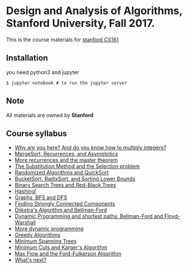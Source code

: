 # Design and Analysis of Algorithms, Stanford University, Fall 2017.

This is the course materials for [stanford CS161](http://web.stanford.edu/class/cs161/index.html)

## Installation 

 you need python3 and jupyter
 ```shell
 $ jupyter notebook # to run the jupyter server
 ```


## Note
   All materials are owned by __Stanford__ 

## Course syllabus
  - [Why are you here? And do you know how to multiply integers?](https://github.com/adhaamehab/stanford-cs161/tree/master/Lectures/Lecture1)
  - [MergeSort, Recurrences, and Asymptotics](https://github.com/adhaamehab/stanford-cs161/tree/master/Lectures/Lecture2)
  - [More recurrences and the master theorem](https://github.com/adhaamehab/stanford-cs161/tree/master/Lectures/Lecture3)
  - [The Substitution Method and the Selection problem](https://github.com/adhaamehab/stanford-cs161/tree/master/Lectures/Lecture4)
  - [Randomized Algorithms and QuickSort](https://github.com/adhaamehab/stanford-cs161/tree/master/Lectures/Lecture5)
  - [BucketSort, RadixSort, and Sorting Lower Bounds](https://github.com/adhaamehab/stanford-cs161/tree/master/Lectures/Lecture6)
  - [Binary Search Trees and Red-Black Trees](https://github.com/adhaamehab/stanford-cs161/tree/master/Lectures/Lecture7)
  - [Hashing!](https://github.com/adhaamehab/stanford-cs161/tree/master/Lectures/Lecture8)
  - [Graphs, BFS and DFS](https://github.com/adhaamehab/stanford-cs161/tree/master/Lectures/Lecture9)
  - [Finding Strongly Connected Components](https://github.com/adhaamehab/stanford-cs161/tree/master/Lectures/Lecture10)
  - [Dijkstra's Algorithm and Bellman-Ford](https://github.com/adhaamehab/stanford-cs161/tree/master/Lectures/Lecture11)
  - [Dynamic Programming and shortest paths: Bellman-Ford and Floyd-Warshall](https://github.com/adhaamehab/stanford-cs161/tree/master/Lectures/Lecture12)
  - [More dynamic programming](https://github.com/adhaamehab/stanford-cs161/tree/master/Lectures/Lecture13)
  - [Greedy Algorithms](https://github.com/adhaamehab/stanford-cs161/tree/master/Lectures/Lecture14)
  - [Minimum Spanning Trees](https://github.com/adhaamehab/stanford-cs161/tree/master/Lectures/Lecture15)
  - [Minimum Cuts and Karger's Algorithm](https://github.com/adhaamehab/stanford-cs161/tree/master/Lectures/Lecture16)
  - [Max Flow and the Ford-Fulkerson Algorithm](https://github.com/adhaamehab/stanford-cs161/tree/master/Lectures/Lecture17)
  - [What's next?](https://github.com/adhaamehab/stanford-cs161/tree/master/Lectures/Lecture18)

